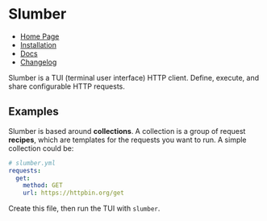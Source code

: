 # Slumber

- [Home Page](https://slumber.lucaspickering.me)
- [Installation](https://slumber.lucaspickering.me/artifacts/)
- [Docs](https://slumber.lucaspickering.me/book/)
- [Changelog](https://slumber.lucaspickering.me/changelog/)

Slumber is a TUI (terminal user interface) HTTP client. Define, execute, and share configurable HTTP requests.

## Examples

Slumber is based around **collections**. A collection is a group of request **recipes**, which are templates for the requests you want to run. A simple collection could be:

```yaml
# slumber.yml
requests:
  get:
    method: GET
    url: https://httpbin.org/get
```

Create this file, then run the TUI with `slumber`.
